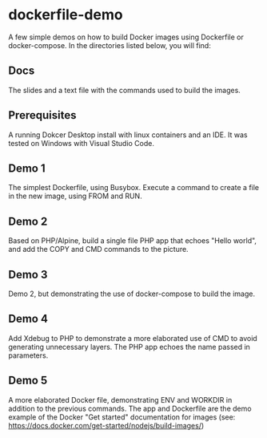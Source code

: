 # dockerfile-demo

A few simple demos on how to build Docker images using Dockerfile or docker-compose.
In the directories listed below, you will find:

## Docs

The slides and a text file with the commands used to build the images.

## Prerequisites

A running Dokcer Desktop install with linux containers and an IDE. It was tested on Windows with Visual Studio Code.

## Demo 1

The simplest Dockerfile, using Busybox. Execute a command to create a file in the new image, using FROM and RUN.

## Demo 2

Based on PHP/Alpine, build a single file PHP app that echoes "Hello world", and add the COPY and CMD commands to the picture.

## Demo 3

Demo 2, but demonstrating the use of docker-compose to build the image.

## Demo 4

Add Xdebug to PHP to demonstrate a more elaborated use of CMD to avoid generating unnecessary layers. The PHP app echoes the name passed in parameters.

## Demo 5

A more elaborated Docker file, demonstrating ENV and WORKDIR in addition to the previous commands. The app and Dockerfile are the demo example of the Docker "Get started" documentation for images (see: https://docs.docker.com/get-started/nodejs/build-images/)
